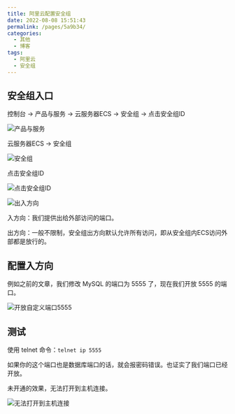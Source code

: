 ```yaml
---
title: 阿里云配置安全组
date: 2022-08-08 15:51:43
permalink: /pages/5a9b34/
categories:
  - 其他
  - 博客
tags:
  - 阿里云
  - 安全组
---
```


## 安全组入口

控制台 -> 产品与服务 -> 云服务器ECS -> 安全组 -> 点击安全组ID

<!-- more -->

![产品与服务](https://rcbb-blog.oss-cn-guangzhou.aliyuncs.com/2021/06/image-20210602192003310-6423d7-5eee00.png?x-oss-process=style/yuantu_shuiyin)

云服务器ECS -> 安全组

![安全组](https://rcbb-blog.oss-cn-guangzhou.aliyuncs.com/2021/06/image-20210602192048029-15dace.png?x-oss-process=style/yuantu_shuiyin)

点击安全组ID

![点击安全组ID](https://rcbb-blog.oss-cn-guangzhou.aliyuncs.com/2021/06/image-20210602192325166-cefa93.png?x-oss-process=style/yuantu_shuiyin)

![出入方向](https://rcbb-blog.oss-cn-guangzhou.aliyuncs.com/2021/06/image-20210602192429025-52a1e7.png?x-oss-process=style/yuantu_shuiyin)

入方向：我们提供出给外部访问的端口。

出方向：一般不限制，安全组出方向默认允许所有访问，即从安全组内ECS访问外部都是放行的。

## 配置入方向

例如之前的文章，我们修改 MySQL 的端口为 5555 了，现在我们开放 5555 的端口。

![开放自定义端口5555](https://rcbb-blog.oss-cn-guangzhou.aliyuncs.com/2021/06/image-20210602193523613-baf42a.png?x-oss-process=style/yuantu_shuiyin)

## 测试

使用 telnet 命令：`telnet ip 5555`

如果你的这个端口也是数据库端口的话，就会报密码错误。也证实了我们端口已经开放。

未开通的效果，无法打开到主机连接。

![无法打开到主机连接](https://rcbb-blog.oss-cn-guangzhou.aliyuncs.com/2021/06/image-20210602194051138-9e6c78-493517.png?x-oss-process=style/yuantu_shuiyin)